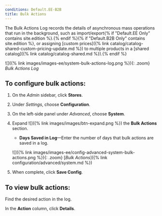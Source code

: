 ```yaml
---
conditions: Default.EE-B2B
title: Bulk Actions
---
```


The Bulk Actions Log records the details of asynchronous mass operations that run in the background, such as import/export{% if "Default.EE Only" contains site.edition %}.{% endif %}{% if "Default.B2B Only" contains site.edition %}, or assigning [custom prices]({% link catalog/catalog-shared-custom-pricing-update.md %}) to multiple products in a [shared catalog]({% link catalog/catalog-shared.md %}).{% endif %}

![]({% link images/images-ee/system-bulk-actions-log.png %}){: .zoom}
_Bulk Actions Log_

## To configure bulk actions:

1.  On the _Admin_ sidebar, click **Stores**.

1.  Under _Settings_, choose **Configuration**.

1.  On the left-side panel under _Advanced_, choose **System**.

1.  Expand ![]({% link images/images/btn-expand.png %}) the **Bulk Actions** section.

    -  **Days Saved in Log**—Enter the number of days that bulk actions are saved in a log.

    ![]({% link images/images-ee/config-advanced-system-bulk-actions.png %}){: .zoom}
    [_Bulk Actions_]({% link configuration/advanced/system.md %})

1.  When complete, click **Save Config**.

## To view bulk actions:

Find the desired action in the log.

In the **Action** column, click **Details**.

